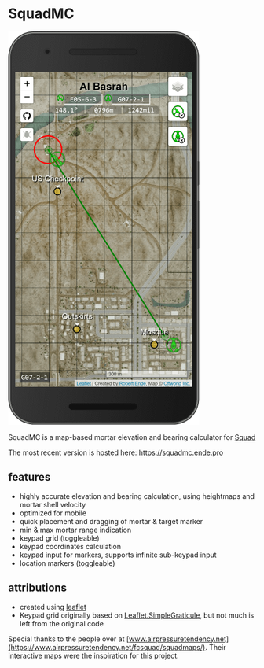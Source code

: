 # SquadMC

![Nexus 6 Screenshot](./public/images/nexus6_screenshot.png)

SquadMC is a map-based mortar elevation and bearing calculator for [Squad](http://joinsquad.com/)

The most recent version is hosted here: https://squadmc.ende.pro

## features
 * highly accurate elevation and bearing calculation, using heightmaps and mortar shell velocity
 * optimized for mobile
 * quick placement and dragging of mortar & target marker
 * min & max mortar range indication
 * keypad grid (toggleable)
 * keypad coordinates calculation
 * keypad input for markers, supports infinite sub-keypad input
 * location markers (toggleable)

## attributions
 * created using [leaflet](http://leafletjs.com/)
 * Keypad grid originally based on [Leaflet.SimpleGraticule](https://github.com/ablakey/Leaflet.SimpleGraticule), but not much is left from the original code

Special thanks to the people over at [www.airpressuretendency.net](https://www.airpressuretendency.net/fcsquad/squadmaps/). Their interactive maps were the inspiration for this project.
